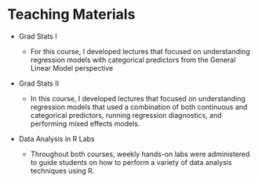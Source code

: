 # Teaching Materials
 
* Grad Stats I
  + For this course, I developed lectures that focused on understanding regression models with categorical predictors from the General Linear Model perspective
    
* Grad Stats II
  + In this course, I developed lectures that focused on understanding regression models that used a combination of both continuous and categorical predictors, running regression diagnostics, and performing mixed effects models.
 
* Data Analysis in R Labs
  + Throughout both courses, weekly hands-on labs were administered to guide students on how to perform a variety of data analysis techniques using R.
